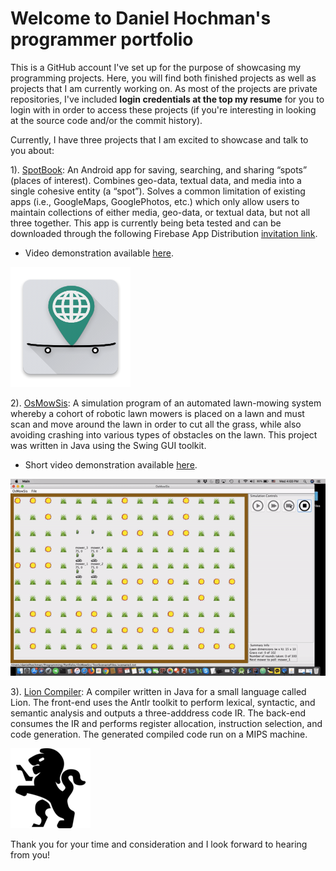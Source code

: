 # Welcome to Daniel Hochman's programmer portfolio

This is a GitHub account I've set up for the purpose of showcasing my programming projects. Here, you will find both finished projects as well as projects that I am currently working on. As most of the projects are private repositories, I've included <strong>login credentials at the top my resume</strong> for you to login with in order to access these projects (if you're interesting in looking at the source code and/or the commit history).

Currently, I have three projects that I am excited to showcase and talk to you about:

1). [SpotBook](https://github.com/potentialEmployer77/SpotBookHome): An Android app for saving, searching, and sharing “spots” (places of interest). Combines geo-data, textual data, and media into a single cohesive entity (a “spot”). Solves a common limitation of existing apps (i.e., GoogleMaps, GooglePhotos, etc.) which only allow users to maintain collections of either media, geo-data, or textual data, but not all three together. 
This app is currently being beta tested and can be downloaded through the following Firebase App Distribution [invitation link](https://appdistribution.firebase.dev/i/bb56b9b6a06b649b). 

* Video demonstration available [here](https://youtu.be/jxqs0F_ICZM).

![SpotBook_example](Documentation/GitHubImages/SpotBookImages/ic_launcher.png)

2). [OsMowSis](https://github.com/potentialEmployer77/OsMowSisHome): A simulation program of an automated lawn-mowing system whereby a cohort of robotic lawn mowers is placed on a lawn and must scan and move around the lawn in order to cut all the grass, while also avoiding crashing into various types of obstacles on the lawn. This project was written in Java using the Swing GUI toolkit.

* Short video demonstration available [here](https://youtu.be/65dBQBcDRs4).

![OsMowSis_example](Documentation/GitHubImages/OsMowSisImages/OsMowSis_demo.gif)

3). [Lion Compiler](https://github.com/potentialEmployer77/LionHome): A compiler written in Java for a small language called Lion. The front-end uses the Antlr toolkit to perform lexical, syntactic, and semantic analysis and outputs a three-adddress code IR. The back-end consumes the IR and performs register allocation, instruction selection, and code generation. The generated compiled code run on a MIPS machine.

![SpotBook_example](Documentation/GitHubImages/lion-resize25.png)

Thank you for your time and consideration and I look forward to hearing from you!
